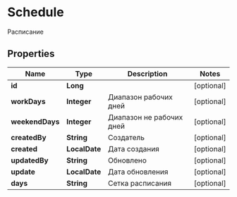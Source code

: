 

# Schedule

Расписание
## Properties

Name | Type | Description | Notes
------------ | ------------- | ------------- | -------------
**id** | **Long** |  |  [optional]
**workDays** | **Integer** | Диапазон рабочих дней |  [optional]
**weekendDays** | **Integer** | Диапазон не рабочих дней |  [optional]
**createdBy** | **String** | Создатель |  [optional]
**created** | **LocalDate** | Дата создания |  [optional]
**updatedBy** | **String** | Обновлено |  [optional]
**update** | **LocalDate** | Дата обновления |  [optional]
**days** | **String** | Сетка расписания |  [optional]



